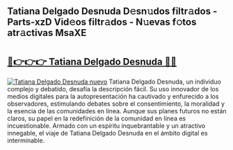 ## Tatiana Delgado Desnuda D𝚎sn𝚞dos filtr𝚊dos - Parts-xzD Vid𝚎os filtr𝚊dos - N𝚞evas f𝚘tos atr𝚊ctivas MsaXE

# <h2><a href="http://mb3u3u.tromn.icu/?c=Tatiana+Delgado+Desnuda">🔗👉👉👉 Tatiana Delgado Desnuda 🔗🔗</a></h2>

[![Tatiana Delgado Desnuda nuevo](https://i.imgur.com/pEAQMta.gif)](http://mb3u3u.tromn.icu/?c=Tatiana+Delgado+Desnuda)
Tatiana Delgado Desnuda, un individuo complejo y debatido, desafía la descripción fácil. Su uso innovador de los medios digitales para la autopresentación ha cautivado y enfurecido a los observadores, estimulando debates sobre el consentimiento, la moralidad y la esencia de las comunidades en línea. Aunque sus planes futuros no están claros, su papel en la redefinición de la comunidad en línea es incuestionable. Armado con un espíritu inquebrantable y un atractivo innegable, el viaje de Tatiana Delgado Desnuda en el ámbito digital es interminable.
